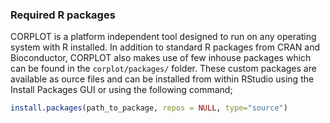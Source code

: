 ### Required R packages

CORPLOT is a platform independent tool designed to run on any operating system with R installed. In addition to standard R packages from CRAN and Bioconductor, CORPLOT also makes use of few inhouse packages which can be found in the `corplot/packages/` folder. These custom packages are available as ource files and can be installed from within RStudio using the Install Packages GUI or using the following command;

```R
install.packages(path_to_package, repos = NULL, type="source")
```
